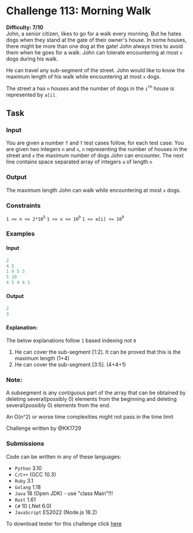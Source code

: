 # Challenge 113: Morning Walk

**Difficulty: 7/10**  
John, a senior citizen, likes to go for a walk every morning. But he hates dogs when they stand at the gate of their owner's house. In some houses, there might be more than one dog at the gate! John always tries to avoid them when he goes for a walk. John can tolerate encountering at most `x` dogs during his walk.

He can travel any sub-segment of the street. John would like to know the maximum length of his walk while encountering at most `x` dogs.

The street a has `n` houses and the number of dogs in the `i`<sup>`th`</sup> house is represented by `a[i]`.

## Task

### Input

You are given a number `T` and `T` test cases follow, for each test case:
You are given two integers `n` and `x`, `n` representing the number of houses in the street and `x` the maximum number of dogs John can encounter.
The next line contains space separated array of integers `a` of length `n`

### Output

The maximum length John can walk while encountering at most `x` dogs.

### Constraints

`1 <= n <= 2*10`<sup>`5`</sup>
`1 <= x <= 10`<sup>`9`</sup>
`1 <= a[i] <= 10`<sup>`9`</sup>

### Examples

#### Input

```rs
2
4 5
1 4 5 3
5 10
4 5 4 4 1
```

#### Output

```rs
2
3
```

#### Explanation:

The below explanations follow `1` based indexing not `0`

1. He can cover the sub-segment [1:2]. It can be proved that this is the maximum length (1+4)
2. He can cover the sub-segment [3:5]. (4+4+1)

### Note:

A subsegment is any contiguous part of the array that can be obtained by deleting several(possibly 0) elements from the beginning and deleting several(possibly 0) elements from the end.

An O(n^2) or worse time complexities might not pass in the time limit

Challenge written by @KK1729

### Submissions

Code can be written in any of these languages:

- `Python` 3.10
- `C/C++` (GCC 10.3)
- `Ruby` 3.1
- `Golang` 1.18
- `Java` 18 (Open JDK) - use "class Main"!!!
- `Rust` 1.61
- `C#` 10 (.Net 6.0)
- `JavaScript` ES2022 (Node.js 18.2)

To download tester for this challenge click [here](https://downgit.github.io/#/home?url=https://github.com/Pomroka/TWT_Challenges_Tester/tree/main/PreviousChallenges/Challenge_113)
